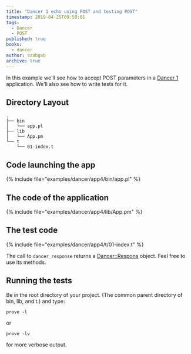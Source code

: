 ```yaml
---
title: "Dancer 1 echo using POST and testing POST"
timestamp: 2019-04-25T09:50:01
tags:
  - Dancer
  - POST
published: true
books:
  - dancer
author: szabgab
archive: true
---
```



In this example we'll see how to accept  POST parameters in a [Dancer 1](/dancer) application.
We'll also see how to write tests for it.


## Directory Layout

```
.
├── bin
│   └── app.pl
├── lib
│   └── App.pm
└── t
    └── 01-index.t
```

## Code launching the app

{% include file="examples/dancer/app4/bin/app.pl" %}


## The code of the application

{% include file="examples/dancer/app4/lib/App.pm" %}


## The test code

{% include file="examples/dancer/app4/t/01-index.t" %}

The call to `dancer_response` returns a [Dancer::Respons](https://metacpan.org/pod/Dancer::Response)
object. Feel free to use its methods.

## Running the tests

Be in the root directory of your project. (The common parent directory of bin, lib, and t.) and type:

```
prove -l
```

or

```
prove -lv
```

for more verbose output.


